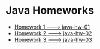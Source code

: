 # Java Homeworks

* [Homework 1 ---> java-hw-01](./java-hw-01)
* [Homework 2 ---> java-hw-02](./java-hw-02)
* [Homework 3 ---> java-hw-03](./java-hw-03)
